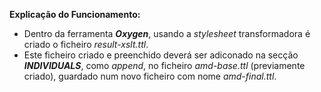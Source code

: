 **Explicação do Funcionamento:**

- Dentro da ferramenta ***Oxygen***, usando a *stylesheet* transformadora é criado o ficheiro *result-xslt.ttl*.
- Este ficheiro criado e preenchido deverá ser adiconado na secção ***INDIVIDUALS***, como *append*, no ficheiro *amd-base.ttl* (previamente criado), guardado num novo ficheiro com nome *amd-final.ttl*.
